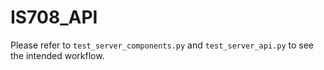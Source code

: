 # IS708_API

Please refer to `test_server_components.py` and `test_server_api.py` to see the intended workflow.